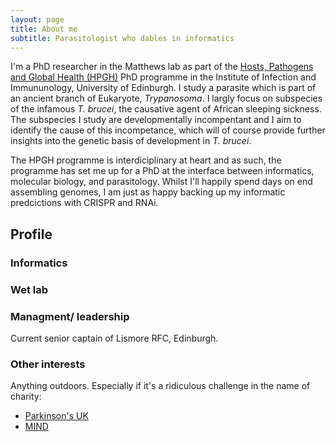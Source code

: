 ```yaml
---
layout: page
title: About me
subtitle: Parasitologist who dables in informatics
---
```


I'm a PhD researcher in the Matthews lab as part of the [Hosts, Pathogens and Global Health (HPGH)](https://www.ed.ac.uk/edinburgh-infectious-diseases/teaching/phd-programmes/hosts-pathogens-global-health) PhD programme in the Institute of Infection and Immununology, University of Edinburgh. I study a parasite which is part of an ancient branch of Eukaryote, _Trypanosoma_. I largly focus on subspecies of the infamous _T. brucei_, the causative agent of African sleeping sickness. The subspecies I study are developmentally incompentant and I aim to identify the cause of this incompetance, which will of course provide further insights into the genetic basis of development in _T. brucei_.  

The HPGH programme is interdiciplinary at heart and as such, the programme has set me up for a PhD at the interface between informatics, molecular biology, and parasitology. Whilst I'll happily spend days on end assembling genomes, I am just as happy backing up my informatic predcictions with CRISPR and RNAi. 

## Profile

### Informatics

### Wet lab

### Managment/ leadership

Current senior captain of Lismore RFC, Edinburgh. 

### Other interests

Anything outdoors. Especially if it's a ridiculous challenge in the name of charity:

* [Parkinson's UK](https://www.justgiving.com/fundraising/guy-oldrieve)
* [MIND](https://www.justgiving.com/fundraising/ogahb)
